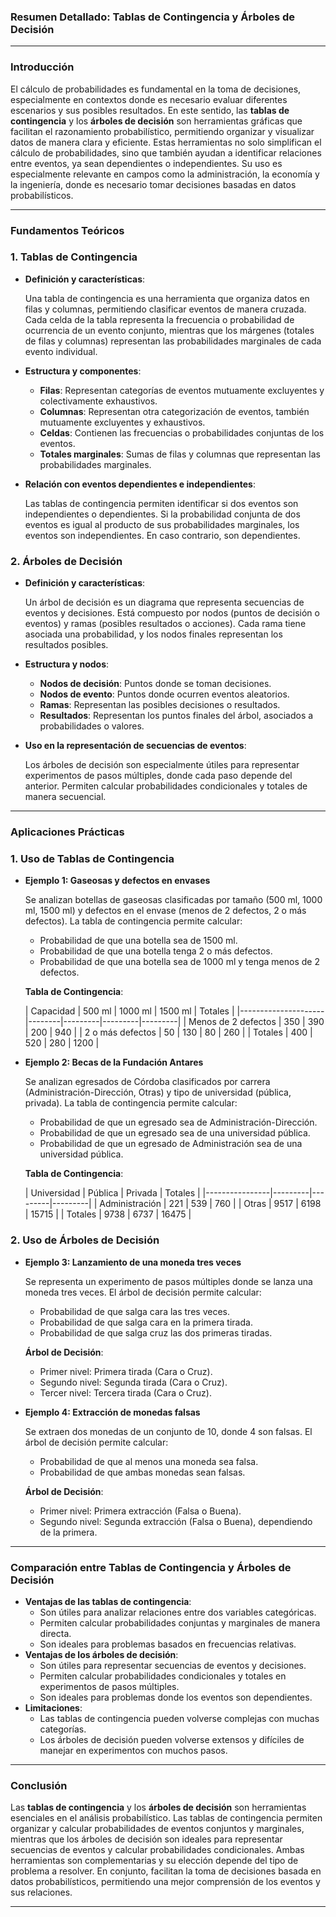 ### Resumen Detallado: Tablas de Contingencia y Árboles de Decisión

---

### **Introducción**

El cálculo de probabilidades es fundamental en la toma de decisiones, especialmente en contextos donde es necesario evaluar diferentes escenarios y sus posibles resultados. En este sentido, las **tablas de contingencia** y los **árboles de decisión** son herramientas gráficas que facilitan el razonamiento probabilístico, permitiendo organizar y visualizar datos de manera clara y eficiente. Estas herramientas no solo simplifican el cálculo de probabilidades, sino que también ayudan a identificar relaciones entre eventos, ya sean dependientes o independientes. Su uso es especialmente relevante en campos como la administración, la economía y la ingeniería, donde es necesario tomar decisiones basadas en datos probabilísticos.

---

### **Fundamentos Teóricos**

### **1. Tablas de Contingencia**

- **Definición y características**:

  Una tabla de contingencia es una herramienta que organiza datos en filas y columnas, permitiendo clasificar eventos de manera cruzada. Cada celda de la tabla representa la frecuencia o probabilidad de ocurrencia de un evento conjunto, mientras que los márgenes (totales de filas y columnas) representan las probabilidades marginales de cada evento individual.

- **Estructura y componentes**:
    - **Filas**: Representan categorías de eventos mutuamente excluyentes y colectivamente exhaustivos.
    - **Columnas**: Representan otra categorización de eventos, también mutuamente excluyentes y exhaustivos.
    - **Celdas**: Contienen las frecuencias o probabilidades conjuntas de los eventos.
    - **Totales marginales**: Sumas de filas y columnas que representan las probabilidades marginales.
- **Relación con eventos dependientes e independientes**:

  Las tablas de contingencia permiten identificar si dos eventos son independientes o dependientes. Si la probabilidad conjunta de dos eventos es igual al producto de sus probabilidades marginales, los eventos son independientes. En caso contrario, son dependientes.


### **2. Árboles de Decisión**

- **Definición y características**:

  Un árbol de decisión es un diagrama que representa secuencias de eventos y decisiones. Está compuesto por nodos (puntos de decisión o eventos) y ramas (posibles resultados o acciones). Cada rama tiene asociada una probabilidad, y los nodos finales representan los resultados posibles.

- **Estructura y nodos**:
    - **Nodos de decisión**: Puntos donde se toman decisiones.
    - **Nodos de evento**: Puntos donde ocurren eventos aleatorios.
    - **Ramas**: Representan las posibles decisiones o resultados.
    - **Resultados**: Representan los puntos finales del árbol, asociados a probabilidades o valores.
- **Uso en la representación de secuencias de eventos**:

  Los árboles de decisión son especialmente útiles para representar experimentos de pasos múltiples, donde cada paso depende del anterior. Permiten calcular probabilidades condicionales y totales de manera secuencial.


---

### **Aplicaciones Prácticas**

### **1. Uso de Tablas de Contingencia**

- **Ejemplo 1: Gaseosas y defectos en envases**

  Se analizan botellas de gaseosas clasificadas por tamaño (500 ml, 1000 ml, 1500 ml) y defectos en el envase (menos de 2 defectos, 2 o más defectos). La tabla de contingencia permite calcular:

    - Probabilidad de que una botella sea de 1500 ml.
    - Probabilidad de que una botella tenga 2 o más defectos.
    - Probabilidad de que una botella sea de 1000 ml y tenga menos de 2 defectos.

  **Tabla de Contingencia**:

  | Capacidad           | 500 ml | 1000 ml | 1500 ml | Totales |
      |---------------------|--------|---------|---------|---------|
  | Menos de 2 defectos | 350    | 390     | 200     | 940     |
  | 2 o más defectos    | 50     | 130     | 80      | 260     |
  | Totales             | 400    | 520     | 280     | 1200    |
- **Ejemplo 2: Becas de la Fundación Antares**

  Se analizan egresados de Córdoba clasificados por carrera (Administración-Dirección, Otras) y tipo de universidad (pública, privada). La tabla de contingencia permite calcular:

    - Probabilidad de que un egresado sea de Administración-Dirección.
    - Probabilidad de que un egresado sea de una universidad pública.
    - Probabilidad de que un egresado de Administración sea de una universidad pública.

  **Tabla de Contingencia**:

  | Universidad    | Pública | Privada | Totales |
      |----------------|---------|---------|---------|
  | Administración | 221     | 539     | 760     |
  | Otras          | 9517    | 6198    | 15715   |
  | Totales        | 9738    | 6737    | 16475   |

### **2. Uso de Árboles de Decisión**

- **Ejemplo 3: Lanzamiento de una moneda tres veces**

  Se representa un experimento de pasos múltiples donde se lanza una moneda tres veces. El árbol de decisión permite calcular:

    - Probabilidad de que salga cara las tres veces.
    - Probabilidad de que salga cara en la primera tirada.
    - Probabilidad de que salga cruz las dos primeras tiradas.

  **Árbol de Decisión**:

    - Primer nivel: Primera tirada (Cara o Cruz).
    - Segundo nivel: Segunda tirada (Cara o Cruz).
    - Tercer nivel: Tercera tirada (Cara o Cruz).
- **Ejemplo 4: Extracción de monedas falsas**

  Se extraen dos monedas de un conjunto de 10, donde 4 son falsas. El árbol de decisión permite calcular:

    - Probabilidad de que al menos una moneda sea falsa.
    - Probabilidad de que ambas monedas sean falsas.

  **Árbol de Decisión**:

    - Primer nivel: Primera extracción (Falsa o Buena).
    - Segundo nivel: Segunda extracción (Falsa o Buena), dependiendo de la primera.

---

### **Comparación entre Tablas de Contingencia y Árboles de Decisión**

- **Ventajas de las tablas de contingencia**:
    - Son útiles para analizar relaciones entre dos variables categóricas.
    - Permiten calcular probabilidades conjuntas y marginales de manera directa.
    - Son ideales para problemas basados en frecuencias relativas.
- **Ventajas de los árboles de decisión**:
    - Son útiles para representar secuencias de eventos y decisiones.
    - Permiten calcular probabilidades condicionales y totales en experimentos de pasos múltiples.
    - Son ideales para problemas donde los eventos son dependientes.
- **Limitaciones**:
    - Las tablas de contingencia pueden volverse complejas con muchas categorías.
    - Los árboles de decisión pueden volverse extensos y difíciles de manejar en experimentos con muchos pasos.

---

### **Conclusión**

Las **tablas de contingencia** y los **árboles de decisión** son herramientas esenciales en el análisis probabilístico. Las tablas de contingencia permiten organizar y calcular probabilidades de eventos conjuntos y marginales, mientras que los árboles de decisión son ideales para representar secuencias de eventos y calcular probabilidades condicionales. Ambas herramientas son complementarias y su elección depende del tipo de problema a resolver. En conjunto, facilitan la toma de decisiones basada en datos probabilísticos, permitiendo una mejor comprensión de los eventos y sus relaciones.

---